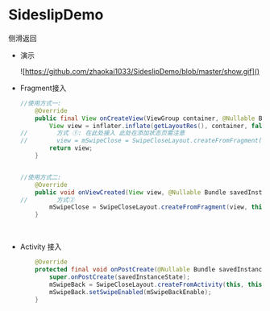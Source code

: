 # SideslipDemo
侧滑返回

- 演示

  ![https://github.com/zhaokai1033/SideslipDemo/blob/master/show.gif]()

- Fragment接入

  ```java
  //使用方式一:
      @Override
      public final View onCreateView(ViewGroup container, @Nullable Bundle savedInstanceState) {
          View view = inflater.inflate(getLayoutRes(), container, false);
  //        方式 ①: 在此处接入 此处在添加状态页需注意
  //        view = mSwipeClose = SwipeCloseLayout.createFromFragment(view, this, null);//侧滑控件
          return view;
      }


  //使用方式二:
      @Override
      public void onViewCreated(View view, @Nullable Bundle savedInstanceState) {
  //        方式②
          mSwipeClose = SwipeCloseLayout.createFromFragment(view, this, null);//侧滑控件
      }
  ```

  ​


- Activity 接入

  ```java
      @Override
      protected final void onPostCreate(@Nullable Bundle savedInstanceState) {
          super.onPostCreate(savedInstanceState);
          mSwipeBack = SwipeCloseLayout.createFromActivity(this, this);//侧滑控件
          mSwipeBack.setSwipeEnabled(mSwipeBackEnable);
      }
  ```

  ​